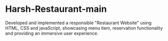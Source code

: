 # Harsh-Restaurant-main
Developed and implemented a responsible "Restaurant Website" using HTML, CSS and javaScript, showcasing menu item, reservation functionality and providing an immersive user experience.
